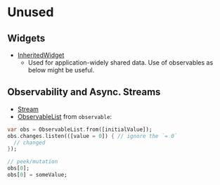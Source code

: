 # Unused

## Widgets

- [InheritedWidget](https://api.flutter.dev/flutter/widgets/InheritedWidget-class.html)
  - Used for application-widely shared data. Use of observables as below might be useful.

## Observability and Async. Streams

- [Stream](https://api.dart.dev/stable/3.0.5/dart-async/Stream-class.html)
- [ObservableList](https://pub.dev/documentation/observable/latest/observable/ObservableList-class.html) from `observable`:

```dart
var obs = ObservableList.from([initialValue]);
obs.changes.listen(([value = 0]) { // ignore the `= 0`
  // changed
});

// peek/mutation
obs[0];
obs[0] = someValue;
```
